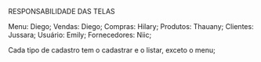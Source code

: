 RESPONSABILIDADE DAS TELAS

Menu: Diego;
Vendas: Diego;
Compras: Hilary;
Produtos: Thauany;
Clientes: Jussara;
Usuário: Emily;
Fornecedores: Niic;

Cada tipo de cadastro tem o cadastrar e o listar, exceto o menu;
